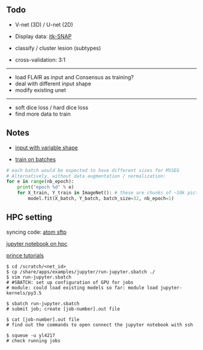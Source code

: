 ## Todo

- V-net (3D) / U-net (2D)
- Display data: [itk-SNAP](http://www.itksnap.org/pmwiki/pmwiki.php?n=Main.HomePage)

- classify / cluster lesion (subtypes)
- cross-validation: 3:1

---

- load FLAIR as input and Consensus as training?
- deal with different input shape
- modify existing unet

---

- soft dice loss / hard dice loss
- find more data to train

## Notes

- [input with variable shape](https://github.com/keras-team/keras/issues/1920)

- [train on batches](https://github.com/keras-team/keras/issues/68)

```py
# each batch would be expected to have different sizes for MSSEG
# Alternatively, without data augmentation / normalization:
for e in range(nb_epoch):
    print("epoch %d" % e)
    for X_train, Y_train in ImageNet(): # these are chunks of ~10k pictures
        model.fit(X_batch, Y_batch, batch_size=32, nb_epoch=1)
```


## HPC setting

syncing code: [atom sftp](https://atom.io/packages/atom-sftp-sync)

[jupyter notebook on hpc](https://wikis.nyu.edu/display/NYUHPC/Running+Jupyter+on+Prince)

[prince tutorials](https://devwikis.nyu.edu/display/NYUHPC/PrinceTutorials)

```shell
$ cd /scratch/<net_id>
$ cp /share/apps/examples/jupyter/run-jupyter.sbatch ./
$ vim run-jupyter.sbatch
# #SBATCH: set up configuration of GPU for jobs
# module: could load existing models so far: module load jupyter-kernels/py3.5

$ sbatch run-jupyter.sbatch
# submit job; create [job-number].out file

$ cat [job-number].out file
# find out the commands to open connect the jupyter notebook with ssh

$ squeue -u yl4217
# check running jobs

```
